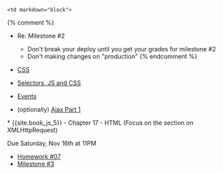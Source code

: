 	<td markdown="block">

{% comment %}
* Re: Milestone #2
    * Don't break your deploy until you get your grades for milestone #2
    * Don't making changes on "production"
{% endcomment %}

* [CSS](slides/19/css.html)
* [Selectors, JS and CSS](slides/19/js-css.html)
* [Events](slides/19/events.html)
* (optionally) [Ajax Part 1](slides/20/ajax.html)


<!-- 
* [](slides//.html)
* [](slides//.html)
-->
</td>
	<td markdown="block">
* {{site.book_js_5}} - Chapter 17 - HTML (Focus on the section on XMLHttpRequest)
</td>
	<td markdown="block">

Due Saturday, Nov 16th at 11PM

* [Homework #07](homework/07.html)
* [Milestone #3](final-project.html#milestone3)

</td>
